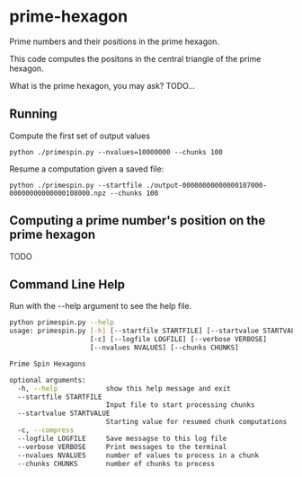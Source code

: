 # prime-hexagon

Prime numbers and their positions in the prime hexagon.

This code computes the positons in the central triangle of the prime hexagon. 

What is the prime hexagon, you may ask? TODO...

## Running

Compute the first set of output values

    python ./primespin.py --nvalues=10000000 --chunks 100

Resume a computation given a saved file:

    python ./primespin.py --startfile ./output-00000000000000107000-00000000000000108000.npz --chunks 100


##  Computing a prime number's position on the prime hexagon

TODO

## Command Line Help 

Run with the --help argument to see the help file.

```bash
python primespin.py --help
usage: primespin.py [-h] [--startfile STARTFILE] [--startvalue STARTVALUE]
                    [-c] [--logfile LOGFILE] [--verbose VERBOSE]
                    [--nvalues NVALUES] [--chunks CHUNKS]

Prime Spin Hexagons

optional arguments:
  -h, --help            show this help message and exit
  --startfile STARTFILE
                        Input file to start processing chunks
  --startvalue STARTVALUE
                        Starting value for resumed chunk computations
  -c, --compress
  --logfile LOGFILE     Save messagse to this log file
  --verbose VERBOSE     Print messages to the terminal
  --nvalues NVALUES     number of values to process in a chunk
  --chunks CHUNKS       number of chunks to process
```
